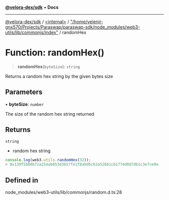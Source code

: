 [**@velora-dex/sdk**](../../../../README.md) • **Docs**

***

[@velora-dex/sdk](../../../../globals.md) / [\<internal\>](../../../README.md) / ["/home/velenir-gnx570/Projects/Paraswap/paraswap-sdk/node\_modules/web3-utils/lib/commonjs/index"](../README.md) / randomHex

# Function: randomHex()

> **randomHex**(`byteSize`): `string`

Returns a random hex string by the given bytes size

## Parameters

• **byteSize**: `number`

The size of the random hex string returned

## Returns

`string`

- random hex string

```ts
console.log(web3.utils.randomHex(32));
> 0x139f5b88b72a25eab053d3b57fe1f8a9dbc62a526b1cb1774d0d7db1c3e7ce9e
```

## Defined in

node\_modules/web3-utils/lib/commonjs/random.d.ts:28
